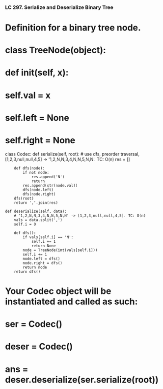 ### LC 297. Serialize and Deserialize Binary Tree
# Definition for a binary tree node.
# class TreeNode(object):
#     def __init__(self, x):
#         self.val = x
#         self.left = None
#         self.right = None

class Codec:
    def serialize(self, root):
        # use dfs, preorder traversal, [1,2,3,null,null,4,5] -> '1,2,N,N,3,4,N,N,5,N,N'. TC: O(n)
        res = []

        def dfs(node):
            if not node: 
                res.append('N')
                return 
            res.append(str(node.val))
            dfs(node.left)
            dfs(node.right)
        dfs(root)
        return ','.join(res)

    def deserialize(self, data):
        # '1,2,N,N,3,4,N,N,5,N,N' -> [1,2,3,null,null,4,5]. TC: O(n)
        vals = data.split(',')
        self.i = 0

        def dfs():
            if vals[self.i] == 'N':
                self.i += 1
                return None
            node = TreeNode(int(vals[self.i]))
            self.i += 1
            node.left = dfs()
            node.right = dfs()
            return node
        return dfs()    

# Your Codec object will be instantiated and called as such:
# ser = Codec()
# deser = Codec()
# ans = deser.deserialize(ser.serialize(root))
